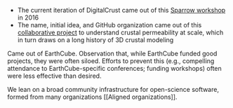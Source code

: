 - The current iteration of DigitalCrust came out of this [Sparrow workshop](https://sparrow-data.org/media/2022/oct-workshop/index.html) in 2016
- The name, initial idea, and GitHub organization came out of this [collaborative project](https://www.usgs.gov/centers/john-wesley-powell-center-for-analysis-and-synthesis/science/a-digital-crust-advance) to understand crustal permeability at scale, which in turn draws on a long history of 3D crustal modeling

Came out of EarthCube. Observation that, while EarthCube funded good projects,
they were often siloed. Efforts to prevent this (e.g., compelling attendance to EarthCube-specific conferences; funding workshops) often were less effective than desired.

We lean on a broad community infrastructure for open-science software, formed
from many organizations [[Aligned organizations]].